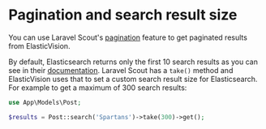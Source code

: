 # Pagination and search result size

You can use Laravel Scout's [pagination](https://laravel.com/docs/scout#pagination) feature to get paginated results from ElasticVision.

By default, Elasticsearch returns only the first 10 search results as you can see in their [documentation](https://www.elastic.co/guide/en/elasticsearch/reference/current/paginate-search-results.html).
Laravel Scout has a `take()` method and ElasticVision uses that to set a custom search result size for Elasticsearch.
For example to get a maximum of 300 search results:

```php
use App\Models\Post;

$results = Post::search('Spartans')->take(300)->get();
```
